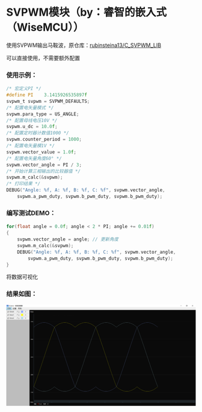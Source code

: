 # SVPWM模块（by：睿智的嵌入式（WiseMCU））
使用SVPWM输出马鞍波，原仓库：[rubinsteina13/C_SVPWM_LIB](https://github.com/rubinsteina13/C_SVPWM_LIB)

可以直接使用，不需要额外配置

### 使用示例：

```c
/* 宏定义PI */
#define PI    3.1415926535897f
svpwm_t svpwm = SVPWM_DEFAULTS;
/* 配置电矢量模式 */
svpwm.para_type = US_ANGLE;
/* 配置母线电压10V */
svpwm.u_dc = 10.0f;
/* 配置定时器计数值1000 */
svpwm.counter_period = 1000;
/* 配置电矢量模1V */
svpwm.vector_value = 1.0f;
/* 配置电矢量角度60° */
svpwm.vector_angle = PI / 3;
/* 开始计算三相输出的比较器值 */
svpwm.m_calc(&svpwm);
/* 打印结果 */
DEBUG("Angle: %f, A: %f, B: %f, C: %f", svpwm.vector_angle, 
    svpwm.a_pwm_duty, svpwm.b_pwm_duty, svpwm.b_pwm_duty);
```

### 编写测试DEMO：

```c
for(float angle = 0.0f; angle < 2 * PI; angle += 0.01f)
{
    svpwm.vector_angle = angle; // 更新角度
    svpwm.m_calc(&svpwm);
    DEBUG("Angle: %f, A: %f, B: %f, C: %f", svpwm.vector_angle, 
        svpwm.a_pwm_duty, svpwm.b_pwm_duty, svpwm.b_pwm_duty);
}
```

将数据可视化

### 结果如图：

![image-20240518023312764](demo.png)